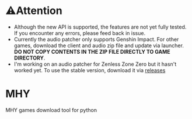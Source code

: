 # ⚠️Attention
- Although the new API is supported, the features are not yet fully tested. If you encounter any errors, please feed back in issue.
- Currently the audio patcher only supports Genshin Impact. For other games, download the client and audio zip file and update via launcher. **DO NOT COPY CONTENTS IN THE ZIP FILE DIRECTLY TO GAME DIRECTORY**.
- I'm working on an audio patcher for Zenless Zone Zero but it hasn't worked yet. To use the stable version, download it via [releases](https://github.com/CleveTok3125/MHY/releases)
# MHY
MHY games download tool for python
